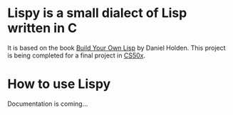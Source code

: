 # Lispy is a small dialect of Lisp written in C
It is based on the book [Build Your Own Lisp](http://buildyourownlisp.com) by Daniel Holden.
This project is being completed for a final project in [CS50x](http://cs50.harvard.edu/x/2020/).

# How to use Lispy
Documentation is coming...

